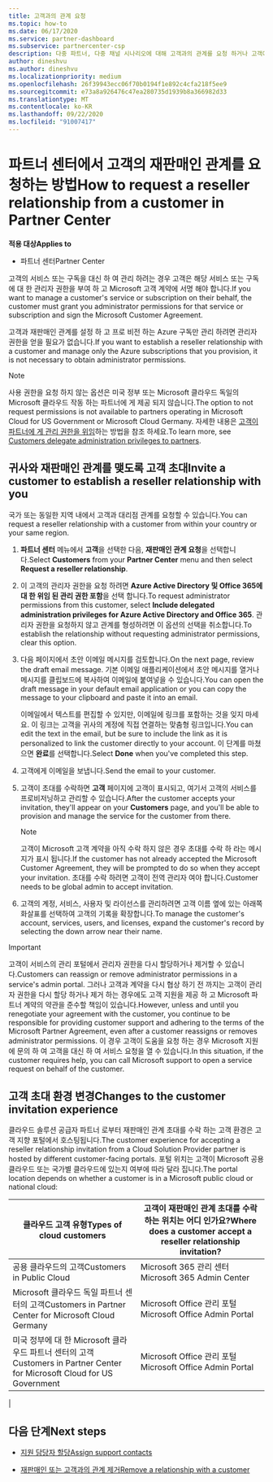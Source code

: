 ```yaml
---
title: 고객과의 관계 요청
ms.topic: how-to
ms.date: 06/17/2020
ms.service: partner-dashboard
ms.subservice: partnercenter-csp
description: 다중 파트너, 다중 채널 시나리오에 대해 고객과의 관계를 요청 하거나 고객에 게 위임 된 관리자 권한을 복원 해야 하는 경우
author: dineshvu
ms.author: dineshvu
ms.localizationpriority: medium
ms.openlocfilehash: 26f39943ecc06f70b0194f1e892c4cfa218f5ee9
ms.sourcegitcommit: e73a8a926476c47ea280735d1939b8a366982d33
ms.translationtype: MT
ms.contentlocale: ko-KR
ms.lasthandoff: 09/22/2020
ms.locfileid: "91007417"
---
```

# <a name="how-to-request-a-reseller-relationship-from-a-customer-in-partner-center"></a><span data-ttu-id="4876e-103">파트너 센터에서 고객의 재판매인 관계를 요청하는 방법</span><span class="sxs-lookup"><span data-stu-id="4876e-103">How to request a reseller relationship from a customer in Partner Center</span></span>

<span data-ttu-id="4876e-104">**적용 대상**</span><span class="sxs-lookup"><span data-stu-id="4876e-104">**Applies to**</span></span>

- <span data-ttu-id="4876e-105">파트너 센터</span><span class="sxs-lookup"><span data-stu-id="4876e-105">Partner Center</span></span>

<span data-ttu-id="4876e-106">고객의 서비스 또는 구독을 대신 하 여 관리 하려는 경우 고객은 해당 서비스 또는 구독에 대 한 관리자 권한을 부여 하 고 Microsoft 고객 계약에 서명 해야 합니다.</span><span class="sxs-lookup"><span data-stu-id="4876e-106">If you want to manage a customer's service or subscription on their behalf, the customer must grant you administrator permissions for that service or subscription and sign the Microsoft Customer Agreement.</span></span>

<span data-ttu-id="4876e-107">고객과 재판매인 관계를 설정 하 고 프로 비전 하는 Azure 구독만 관리 하려면 관리자 권한을 얻을 필요가 없습니다.</span><span class="sxs-lookup"><span data-stu-id="4876e-107">If you want to establish a reseller relationship with a customer and manage only the Azure subscriptions that you provision, it is not necessary to obtain administrator permissions.</span></span>

>[!NOTE] 
><span data-ttu-id="4876e-108">사용 권한을 요청 하지 않는 옵션은 미국 정부 또는 Microsoft 클라우드 독일의 Microsoft 클라우드 작동 하는 파트너에 게 제공 되지 않습니다.</span><span class="sxs-lookup"><span data-stu-id="4876e-108">The option to not request permissions is not available to partners operating in Microsoft Cloud for US Government or Microsoft Cloud Germany.</span></span> <span data-ttu-id="4876e-109">자세한 내용은 [고객이 파트너에 게 관리 권한을 위임](customers-revoke-admin-privileges.md)하는 방법을 참조 하세요.</span><span class="sxs-lookup"><span data-stu-id="4876e-109">To learn more, see [Customers delegate administration privileges to partners](customers-revoke-admin-privileges.md).</span></span>

## <a name="invite-a-customer-to-establish-a-reseller-relationship-with-you"></a><span data-ttu-id="4876e-110">귀사와 재판매인 관계를 맺도록 고객 초대</span><span class="sxs-lookup"><span data-stu-id="4876e-110">Invite a customer to establish a reseller relationship with you</span></span>

<span data-ttu-id="4876e-111">국가 또는 동일한 지역 내에서 고객과 대리점 관계를 요청할 수 있습니다.</span><span class="sxs-lookup"><span data-stu-id="4876e-111">You can request a reseller relationship with a customer from within your country or your same region.</span></span>

1. <span data-ttu-id="4876e-112">**파트너 센터** 메뉴에서 **고객**을 선택한 다음, **재판매인 관계 요청**을 선택합니다.</span><span class="sxs-lookup"><span data-stu-id="4876e-112">Select **Customers** from your **Partner Center** menu and then select **Request a reseller relationship**.</span></span>

2. <span data-ttu-id="4876e-113">이 고객의 관리자 권한을 요청 하려면 **Azure Active Directory 및 Office 365에 대 한 위임 된 관리 권한 포함**을 선택 합니다.</span><span class="sxs-lookup"><span data-stu-id="4876e-113">To request administrator permissions from this customer, select **Include delegated administration privileges for Azure Active Directory and Office 365**.</span></span> <span data-ttu-id="4876e-114">관리자 권한을 요청하지 않고 관계를 형성하려면 이 옵션의 선택을 취소합니다.</span><span class="sxs-lookup"><span data-stu-id="4876e-114">To establish the relationship without requesting administrator permissions, clear this option.</span></span>

3. <span data-ttu-id="4876e-115">다음 페이지에서 초안 이메일 메시지를 검토합니다.</span><span class="sxs-lookup"><span data-stu-id="4876e-115">On the next page, review the draft email message.</span></span> <span data-ttu-id="4876e-116">기본 이메일 애플리케이션에서 초안 메시지를 열거나 메시지를 클립보드에 복사하여 이메일에 붙여넣을 수 있습니다.</span><span class="sxs-lookup"><span data-stu-id="4876e-116">You can open the draft message in your default email application or you can copy the message to your clipboard and paste it into an email.</span></span>

   <span data-ttu-id="4876e-117">이메일에서 텍스트를 편집할 수 있지만, 이메일에 링크를 포함하는 것을 잊지 마세요. 이 링크는 고객을 귀사의 계정에 직접 연결하는 맞춤형 링크입니다.</span><span class="sxs-lookup"><span data-stu-id="4876e-117">You can edit the text in the email, but be sure to include the link as it is personalized to link the customer directly to your account.</span></span> <span data-ttu-id="4876e-118">이 단계를 마쳤으면 **완료**를 선택합니다.</span><span class="sxs-lookup"><span data-stu-id="4876e-118">Select **Done** when you've completed this step.</span></span>

4. <span data-ttu-id="4876e-119">고객에게 이메일을 보냅니다.</span><span class="sxs-lookup"><span data-stu-id="4876e-119">Send the email to your customer.</span></span>

5. <span data-ttu-id="4876e-120">고객이 초대를 수락하면 **고객** 페이지에 고객이 표시되고, 여기서 고객의 서비스를 프로비저닝하고 관리할 수 있습니다.</span><span class="sxs-lookup"><span data-stu-id="4876e-120">After the customer accepts your invitation, they'll appear on your **Customers** page, and you'll be able to provision and manage the service for the customer from there.</span></span>

   > [!NOTE]
   > <span data-ttu-id="4876e-121">고객이 Microsoft 고객 계약을 아직 수락 하지 않은 경우 초대를 수락 하 라는 메시지가 표시 됩니다.</span><span class="sxs-lookup"><span data-stu-id="4876e-121">If the customer has not already accepted the Microsoft Customer Agreement, they will be prompted to do so when they accept your invitation.</span></span> <span data-ttu-id="4876e-122">초대를 수락 하려면 고객이 전역 관리자 여야 합니다.</span><span class="sxs-lookup"><span data-stu-id="4876e-122">Customer needs to be global admin to accept invitation.</span></span>

6. <span data-ttu-id="4876e-123">고객의 계정, 서비스, 사용자 및 라이선스를 관리하려면 고객 이름 옆에 있는 아래쪽 화살표를 선택하여 고객의 기록을 확장합니다.</span><span class="sxs-lookup"><span data-stu-id="4876e-123">To manage the customer's account, services, users, and licenses, expand the customer's record by selecting the down arrow near their name.</span></span>

> [!IMPORTANT]  
> <span data-ttu-id="4876e-124">고객이 서비스의 관리 포털에서 관리자 권한을 다시 할당하거나 제거할 수 있습니다.</span><span class="sxs-lookup"><span data-stu-id="4876e-124">Customers can reassign or remove administrator permissions in a service's admin portal.</span></span> <span data-ttu-id="4876e-125">그러나 고객과 계약을 다시 협상 하기 전 까지는 고객이 관리자 권한을 다시 할당 하거나 제거 하는 경우에도 고객 지원을 제공 하 고 Microsoft 파트너 계약의 약관을 준수할 책임이 있습니다.</span><span class="sxs-lookup"><span data-stu-id="4876e-125">However, unless and until you renegotiate your agreement with the customer, you continue to be responsible for providing customer support and adhering to the terms of the Microsoft Partner Agreement, even after a customer reassigns or removes administrator permissions.</span></span> <span data-ttu-id="4876e-126">이 경우 고객이 도움을 요청 하는 경우 Microsoft 지원에 문의 하 여 고객을 대신 하 여 서비스 요청을 열 수 있습니다.</span><span class="sxs-lookup"><span data-stu-id="4876e-126">In this situation, if the customer requires help, you can call Microsoft support to open a service request on behalf of the customer.</span></span>

## <a name="changes-to-the-customer-invitation-experience"></a><span data-ttu-id="4876e-127">고객 초대 환경 변경</span><span class="sxs-lookup"><span data-stu-id="4876e-127">Changes to the customer invitation experience</span></span>

<span data-ttu-id="4876e-128">클라우드 솔루션 공급자 파트너 로부터 재판매인 관계 초대를 수락 하는 고객 환경은 고객 지향 포털에서 호스팅됩니다.</span><span class="sxs-lookup"><span data-stu-id="4876e-128">The customer experience for accepting a reseller relationship invitation from a Cloud Solution Provider partner is hosted by different customer-facing portals.</span></span> <span data-ttu-id="4876e-129">포털 위치는 고객이 Microsoft 공용 클라우드 또는 국가별 클라우드에 있는지 여부에 따라 달라 집니다.</span><span class="sxs-lookup"><span data-stu-id="4876e-129">The portal location depends on whether a customer is in a Microsoft public cloud or national cloud:</span></span>

|<span data-ttu-id="4876e-130">클라우드 고객 유형</span><span class="sxs-lookup"><span data-stu-id="4876e-130">Types of cloud customers</span></span>  | <span data-ttu-id="4876e-131">고객이 재판매인 관계 초대를 수락 하는 위치는 어디 인가요?</span><span class="sxs-lookup"><span data-stu-id="4876e-131">Where does a customer accept a reseller relationship invitation?</span></span> |
|---------|---------
| <span data-ttu-id="4876e-132">공용 클라우드의 고객</span><span class="sxs-lookup"><span data-stu-id="4876e-132">Customers in Public Cloud</span></span> | <span data-ttu-id="4876e-133">Microsoft 365 관리 센터</span><span class="sxs-lookup"><span data-stu-id="4876e-133">Microsoft 365 Admin Center</span></span> |
| <span data-ttu-id="4876e-134">Microsoft 클라우드 독일 파트너 센터의 고객</span><span class="sxs-lookup"><span data-stu-id="4876e-134">Customers in Partner Center for Microsoft Cloud Germany</span></span> | <span data-ttu-id="4876e-135">Microsoft Office 관리 포털</span><span class="sxs-lookup"><span data-stu-id="4876e-135">Microsoft Office Admin Portal</span></span> |
| <span data-ttu-id="4876e-136">미국 정부에 대 한 Microsoft 클라우드 파트너 센터의 고객</span><span class="sxs-lookup"><span data-stu-id="4876e-136">Customers in Partner Center for Microsoft Cloud for US Government</span></span> | <span data-ttu-id="4876e-137">Microsoft Office 관리 포털</span><span class="sxs-lookup"><span data-stu-id="4876e-137">Microsoft Office Admin Portal</span></span> |
|

## <a name="next-steps"></a><span data-ttu-id="4876e-138">다음 단계</span><span class="sxs-lookup"><span data-stu-id="4876e-138">Next steps</span></span>

- [<span data-ttu-id="4876e-139">지원 담당자 할당</span><span class="sxs-lookup"><span data-stu-id="4876e-139">Assign support contacts</span></span>](assign-support-contacts.md)

- [<span data-ttu-id="4876e-140">재판매인 또는 고객과의 관계 제거</span><span class="sxs-lookup"><span data-stu-id="4876e-140">Remove a relationship with a customer</span></span>](remove-a-relationship.md)
